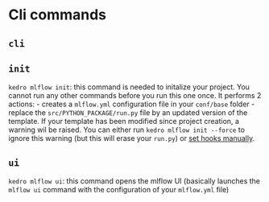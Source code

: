 # Cli commands
## ``cli``
## ``init``
 ``kedro mlflow init``: this command is needed to initalize your project. You cannot run any other commands before you run this one once. It performs 2 actions:
    - creates a ``mlflow.yml`` configuration file in your ``conf/base`` folder
    - replace the ``src/PYTHON_PACKAGE/run.py`` file by an updated version of the template. If your template has been modified since project creation, a warning wil be raised. You can either run ``kedro mlflow init --force`` to ignore this warning (but this will erase your ``run.py``) or [set hooks manually](#new-hooks).
## ``ui``
``kedro mlflow ui``: this command opens the mlflow UI (basically launches the ``mlflow ui`` command with the configuration of your ``mlflow.yml`` file)
